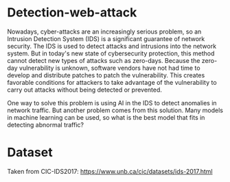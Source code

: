 # Detection-web-attack
Nowadays, cyber-attacks are an increasingly serious problem, so an Intrusion Detection System (IDS) is a significant guarantee of network security. The IDS is used to detect attacks and intrusions into the network system. But in today's new state of cybersecurity protection, this method cannot detect new types of attacks such as zero-days. Because the zero-day vulnerability is unknown, software vendors have not had time to develop and distribute patches to patch the vulnerability. This creates favorable conditions for attackers to take advantage of the vulnerability to carry out attacks without being detected or prevented.

One way to solve this problem is using AI in the IDS to detect anomalies in network traffic. But another problem comes from this solution. Many models in machine learning can be used, so what is the best  model that fits in detecting abnormal traffic?

# Dataset
Taken from CIC-IDS2017: https://www.unb.ca/cic/datasets/ids-2017.html

